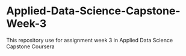 # Applied-Data-Science-Capstone-Week-3
This repository use for assignment week 3 in Applied Data Science Capstone Coursera
